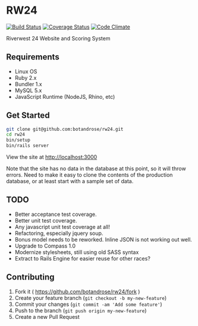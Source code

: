 # RW24

[![Build Status](https://travis-ci.org/botandrose/rw24.svg)](https://travis-ci.org/botandrose/rw24)
[![Coverage Status](https://coveralls.io/repos/botandrose/rw24/badge.svg?branch=master&service=github)](https://coveralls.io/github/botandrose/rw24?branch=master)
[![Code Climate](https://codeclimate.com/github/botandrose/rw24/badges/gpa.svg)](https://codeclimate.com/github/botandrose/rw24)

Riverwest 24 Website and Scoring System

## Requirements

* Linux OS
* Ruby 2.x
* Bundler 1.x
* MySQL 5.x
* JavaScript Runtime (NodeJS, Rhino, etc)

## Get Started
```bash
git clone git@github.com:botandrose/rw24.git
cd rw24
bin/setup
bin/rails server
```
View the site at [http://localhost:3000](http://localhost:3000)

Note that the site has no data in the database at this point, so it will throw errors. Need to make it easy to clone the contents of the production database, or at least start with a sample set of data.

## TODO
* Better acceptance test coverage.
* Better unit test coverage.
* Any javascript unit test coverage at all!
* Refactoring, especially jquery soup.
* Bonus model needs to be reworked. Inline JSON is not working out well.
* Upgrade to Compass 1.0
* Modernize stylesheets, still using old SASS syntax
* Extract to Rails Engine for easier reuse for other races?

## Contributing

1. Fork it ( https://github.com/botandrose/rw24/fork )
2. Create your feature branch (`git checkout -b my-new-feature`)
3. Commit your changes (`git commit -am 'Add some feature'`)
4. Push to the branch (`git push origin my-new-feature`)
5. Create a new Pull Request
